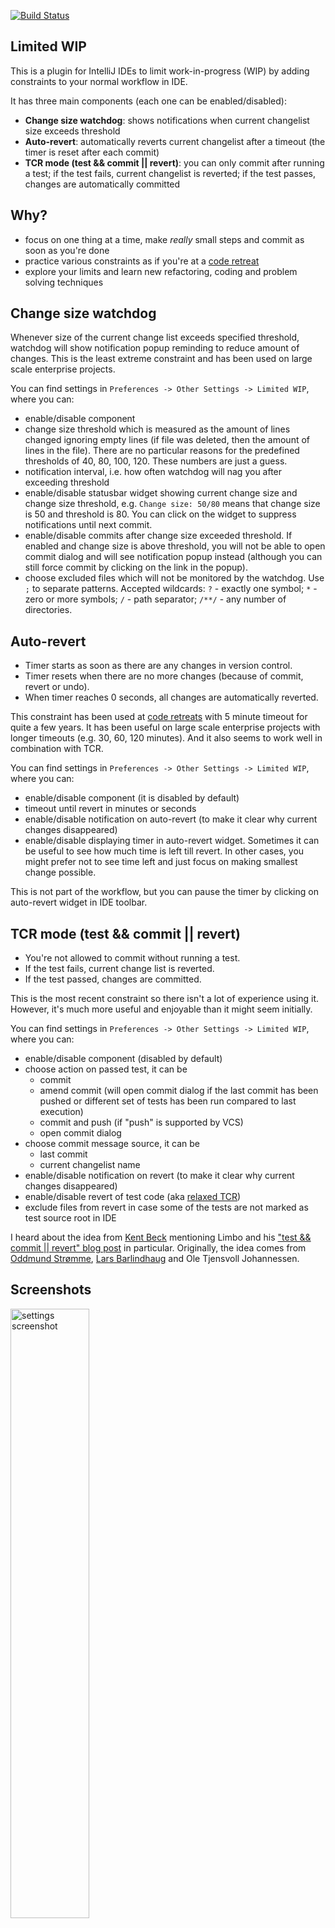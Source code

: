 [![Build Status](https://travis-ci.org/dkandalov/limited-wip.svg?branch=master)](https://travis-ci.org/dkandalov/limited-wip)

## Limited WIP
This is a plugin for IntelliJ IDEs to limit work-in-progress (WIP) by adding constraints to your normal workflow in IDE.

It has three main components (each one can be enabled/disabled):
 - **Change size watchdog**: shows notifications when current changelist size exceeds threshold
 - **Auto-revert**: automatically reverts current changelist after a timeout (the timer is reset after each commit)
 - **TCR mode (test && commit || revert)**: you can only commit after running a test;
 if the test fails, current changelist is reverted; if the test passes, changes are automatically committed


## Why?
 - focus on one thing at a time, make *really* small steps and commit as soon as you're done
 - practice various constraints as if you're at a [code retreat](https://twitter.com/coderetreat)
 - explore your limits and learn new refactoring, coding and problem solving techniques


## Change size watchdog
Whenever size of the current change list exceeds specified threshold, 
watchdog will show notification popup reminding to reduce amount of changes.
This is the least extreme constraint and has been used on large scale enterprise projects.

You can find settings in `Preferences -> Other Settings -> Limited WIP`, where you can:
 - enable/disable component
 - change size threshold which is measured as the amount of lines changed ignoring empty lines
   (if file was deleted, then the amount of lines in the file). 
   There are no particular reasons for the predefined thresholds of 40, 80, 100, 120. These numbers are just a guess.
 - notification interval, i.e. how often watchdog will nag you after exceeding threshold
 - enable/disable statusbar widget showing current change size and change size threshold, 
   e.g. `Change size: 50/80` means that change size is 50 and threshold is 80.
   You can click on the widget to suppress notifications until next commit.
 - enable/disable commits after change size exceeded threshold.
   If enabled and change size is above threshold, you will not be able to open commit dialog 
   and will see notification popup instead (although you can still force commit by clicking on the link in the popup).
 - choose excluded files which will not be monitored by the watchdog.
   Use `;` to separate patterns. Accepted wildcards: `?` - exactly one symbol;
   `*` - zero or more symbols; `/` - path separator; `/**/` - any number of directories. 


## Auto-revert
 - Timer starts as soon as there are any changes in version control.
 - Timer resets when there are no more changes (because of commit, revert or undo).
 - When timer reaches 0 seconds, all changes are automatically reverted.

This constraint has been used at [code retreats](https://twitter.com/coderetreat) with 5 minute timeout 
for quite a few years. It has been useful on large scale enterprise projects with longer timeouts 
(e.g. 30, 60, 120 minutes). And it also seems to work well in combination with TCR.

You can find settings in `Preferences -> Other Settings -> Limited WIP`, where you can:
 - enable/disable component (it is disabled by default)
 - timeout until revert in minutes or seconds
 - enable/disable notification on auto-revert (to make it clear why current changes disappeared)
 - enable/disable displaying timer in auto-revert widget. 
   Sometimes it can be useful to see how much time is left till revert. 
   In other cases, you might prefer not to see time left and just focus on making smallest change possible.

This is not part of the workflow, but you can pause the timer by clicking on auto-revert widget in IDE toolbar. 


## TCR mode (test && commit || revert)
 - You're not allowed to commit without running a test.
 - If the test fails, current change list is reverted. 
 - If the test passed, changes are committed.

This is the most recent constraint so there isn't a lot of experience using it.
However, it's much more useful and enjoyable than it might seem initially.

You can find settings in `Preferences -> Other Settings -> Limited WIP`, where you can:
 - enable/disable component (disabled by default)
 - choose action on passed test, it can be
    - commit
    - amend commit (will open commit dialog if the last commit has been pushed or different set of tests has been run compared to last execution)
    - commit and push (if "push" is supported by VCS)
    - open commit dialog
 - choose commit message source, it can be
    - last commit
    - current changelist name
 - enable/disable notification on revert (to make it clear why current changes disappeared)
 - enable/disable revert of test code (aka [relaxed TCR](https://medium.com/@tdeniffel/tcr-variants-test-commit-revert-bf6bd84b17d3))
 - exclude files from revert in case some of the tests are not marked as test source root in IDE

I heard about the idea from [Kent Beck](https://twitter.com/KentBeck) mentioning Limbo and his
["test && commit || revert" blog post](https://medium.com/@kentbeck_7670/test-commit-revert-870bbd756864) in particular.
Originally, the idea comes from [Oddmund Strømme](https://twitter.com/jraregris), 
[Lars Barlindhaug](https://twitter.com/barlindh) and Ole Tjensvoll Johannessen.


## Screenshots
<!--suppress HtmlDeprecatedAttribute -->
<img width="50%" src="https://github.com/dkandalov/limited-wip/blob/master/screenshots/settings.png?raw=true" align="center" alt="settings screenshot"/>
<br/>
<img src="https://github.com/dkandalov/limited-wip/blob/master/screenshots/change-limit-exceeded.png?raw=true" align="center" alt="change limit exceeded notification"/>
<br/>
<img src="https://github.com/dkandalov/limited-wip/blob/master/screenshots/commit-cancelled.png?raw=true" align="center" alt="commit cancelled notification"/>
<br/>


## Videos
 - [Regex matcher using TCR with Jordan Stewart](https://www.youtube.com/watch?v=QEd2anW86YQ)
 - [Mobbing FizzBuzzWoof with TCR at SoCraTes UK 2019](https://www.youtube.com/watch?v=tmRRlzPWyYA) 
 - [Tennis kata with TCR at SoCraTes UK 2019](https://www.youtube.com/watch?v=H0z_NhQIOHQ) 
 - [FizzBuzzWoof with TCR at SoCraTes UK 2019](https://www.youtube.com/watch?v=3s14AtA5R48) 
 - [YOW! 2011 Joshua Kerievsky - The Limited Red Society](https://www.youtube.com/watch?v=6u0GknnOLnc)

## History
The original version of the plugin called "Auto-revert" was conceived
at [LSCC meetup](http://www.meetup.com/london-software-craftsmanship/) in 2012
after having a chat with [Samir Talwar](https://twitter.com/SamirTalwar)
(it's easy to implement a basic version of auto-revert in bash but there are problems
like resetting timer after each commit and IntelliJ asking on revert from command line if you really want to load changes from file system).

Some time later (in 2015) after trying auto-revert on large legacy code bases I felt that it's a bit too harsh sometimes 
and I end up watching timer to stop it before auto-revert. 
To solve the problem watchdog component was created which doesn't revert but just notifies that there are too many changes.

At [FFS tech conf 2018](https://ffstechconf.org) [Limbo](https://medium.com/@kentbeck_7670/limbo-scaling-software-collaboration-afd4f00db4b) 
was mentioned and [test && commit || revert](https://medium.com/@kentbeck_7670/test-commit-revert-870bbd756864)
looked like a great fit for the plugin so I had to implement it.

I hope there will be more components in the future.
If you have an idea, feel free to create github issue or [tweet it to me](https://twitter.com/dmitrykandalov).
